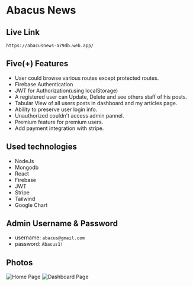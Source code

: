 # Abacus News

## Live Link

`https://abacusnews-a79db.web.app/`

## Five(+) Features

- User could browse various routes except protected routes.
- Firebase Authentication
- JWT for Authorization(using localStorage)
- A registered user can Update, Delete and see others staff of his posts.
- Tabular View of all users posts in dashboard and my articles page.
- Ability to preserve user login info.
- Unauthorized couldn't access admin pannel.
- Premium feature for premium users.
- Add payment integration with stripe.
## Used technologies
 - NodeJs
 - Mongodb
 - React
 - Firebase
 - JWT
 - Stripe
 - Tailwind
 - Google Chart

 ## Admin Username & Password
  - username: `abacus@gmail.com`
  - password: `Abacus1!`
 
 ## Photos
 ![Home Page](https://i.ibb.co/D9cQDb7/b9a121.png)
 ![Dashboard Page](https://i.ibb.co/JCndR42/b9a122.png)
